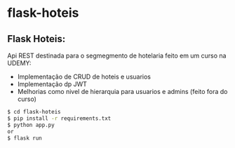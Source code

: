 # flask-hoteis

 ## Flask Hoteis:
   Api REST destinada para o segmegmento de hotelaria feito em um curso na UDEMY:
   - Implementação de CRUD de hoteis e usuarios
   - Implementação dp JWT  
   - Melhorias como nivel de hierarquia para usuarios e admins (feito fora do curso)
    
```sh
$ cd flask-hoteis
$ pip install -r requirements.txt
$ python app.py 
or
$ flask run
```
    
